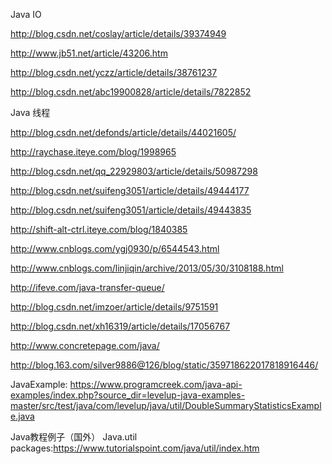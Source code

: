 
Java IO

http://blog.csdn.net/coslay/article/details/39374949

http://www.jb51.net/article/43206.htm

http://blog.csdn.net/yczz/article/details/38761237

http://blog.csdn.net/abc19900828/article/details/7822852

Java 线程

http://blog.csdn.net/defonds/article/details/44021605/

http://raychase.iteye.com/blog/1998965

http://blog.csdn.net/qq_22929803/article/details/50987298

http://blog.csdn.net/suifeng3051/article/details/49444177

http://blog.csdn.net/suifeng3051/article/details/49443835

http://shift-alt-ctrl.iteye.com/blog/1840385

http://www.cnblogs.com/ygj0930/p/6544543.html

http://www.cnblogs.com/linjiqin/archive/2013/05/30/3108188.html

http://ifeve.com/java-transfer-queue/

http://blog.csdn.net/imzoer/article/details/9751591

http://blog.csdn.net/xh16319/article/details/17056767

http://www.concretepage.com/java/

http://blog.163.com/silver9886@126/blog/static/359718622017818916446/

JavaExample:
https://www.programcreek.com/java-api-examples/index.php?source_dir=levelup-java-examples-master/src/test/java/com/levelup/java/util/DoubleSummaryStatisticsExample.java

Java教程例子（国外）
Java.util packages:https://www.tutorialspoint.com/java/util/index.htm
